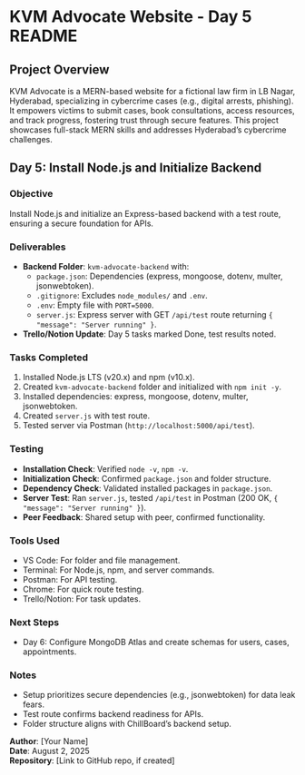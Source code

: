 # KVM Advocate Website - Day 5 README

## Project Overview

KVM Advocate is a MERN-based website for a fictional law firm in LB Nagar, Hyderabad, specializing in cybercrime cases (e.g., digital arrests, phishing). It empowers victims to submit cases, book consultations, access resources, and track progress, fostering trust through secure features. This project showcases full-stack MERN skills and addresses Hyderabad’s cybercrime challenges.

## Day 5: Install Node.js and Initialize Backend

### Objective
Install Node.js and initialize an Express-based backend with a test route, ensuring a secure foundation for APIs.

### Deliverables
- **Backend Folder**: `kvm-advocate-backend` with:
  - `package.json`: Dependencies (express, mongoose, dotenv, multer, jsonwebtoken).
  - `.gitignore`: Excludes `node_modules/` and `.env`.
  - `.env`: Empty file with `PORT=5000`.
  - `server.js`: Express server with GET `/api/test` route returning `{ "message": "Server running" }`.
- **Trello/Notion Update**: Day 5 tasks marked Done, test results noted.

### Tasks Completed
1. Installed Node.js LTS (v20.x) and npm (v10.x).
2. Created `kvm-advocate-backend` folder and initialized with `npm init -y`.
3. Installed dependencies: express, mongoose, dotenv, multer, jsonwebtoken.
4. Created `server.js` with test route.
5. Tested server via Postman (`http://localhost:5000/api/test`).

### Testing
- **Installation Check**: Verified `node -v`, `npm -v`.
- **Initialization Check**: Confirmed `package.json` and folder structure.
- **Dependency Check**: Validated installed packages in `package.json`.
- **Server Test**: Ran `server.js`, tested `/api/test` in Postman (200 OK, `{ "message": "Server running" }`).
- **Peer Feedback**: Shared setup with peer, confirmed functionality.

### Tools Used
- VS Code: For folder and file management.
- Terminal: For Node.js, npm, and server commands.
- Postman: For API testing.
- Chrome: For quick route testing.
- Trello/Notion: For task updates.

### Next Steps
- Day 6: Configure MongoDB Atlas and create schemas for users, cases, appointments.

### Notes
- Setup prioritizes secure dependencies (e.g., jsonwebtoken) for data leak fears.
- Test route confirms backend readiness for APIs.
- Folder structure aligns with ChillBoard’s backend setup.

**Author**: [Your Name]  
**Date**: August 2, 2025  
**Repository**: [Link to GitHub repo, if created]  